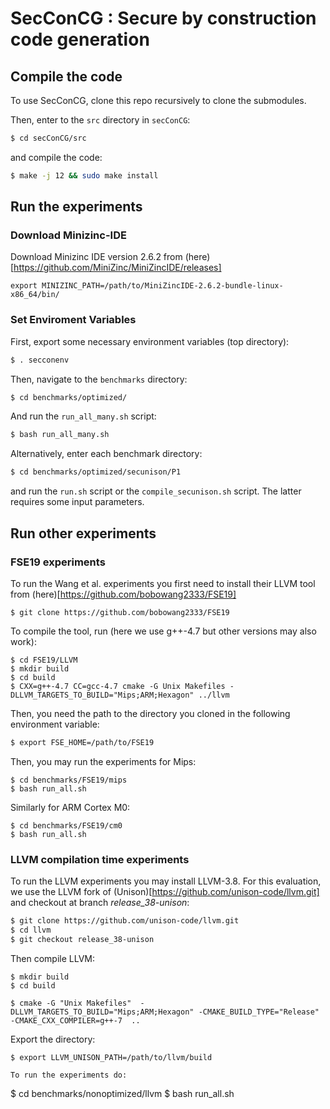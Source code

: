 # SecConCG : Secure by construction code generation


## Compile the code
To use SecConCG, clone this repo recursively to clone the submodules.

Then, enter to the `src` directory in `secConCG`:

```bash
$ cd secConCG/src
```

and compile the code:

```bash
$ make -j 12 && sudo make install
```

## Run the experiments

### Download Minizinc-IDE

Download Minizinc IDE version 2.6.2 from (here)[https://github.com/MiniZinc/MiniZincIDE/releases] 
```
export MINIZINC_PATH=/path/to/MiniZincIDE-2.6.2-bundle-linux-x86_64/bin/
```
### Set Enviroment Variables
First, export some necessary environment variables (top directory):

```bash
$ . secconenv
```

Then, navigate to the `benchmarks` directory:
```bash
$ cd benchmarks/optimized/
```

And run the `run_all_many.sh` script:
```bash
$ bash run_all_many.sh
```

Alternatively, enter each benchmark directory:

```bash
$ cd benchmarks/optimized/secunison/P1
```

and run the `run.sh` script or the `compile_secunison.sh` script.
The latter requires some input parameters.

## Run other experiments

### FSE19 experiments
To run the Wang et al. experiments you first need to install their LLVM tool 
from (here)[https://github.com/bobowang2333/FSE19]

```
$ git clone https://github.com/bobowang2333/FSE19
```

To compile the tool, run (here we use g++-4.7 but other versions may also work):
```
$ cd FSE19/LLVM
$ mkdir build
$ cd build
$ CXX=g++-4.7 CC=gcc-4.7 cmake -G Unix Makefiles -DLLVM_TARGETS_TO_BUILD="Mips;ARM;Hexagon" ../llvm
```

Then, you need the path to the directory you cloned in the following environment variable:

```bash
$ export FSE_HOME=/path/to/FSE19
```

Then, you may run the experiments for Mips:
```
$ cd benchmarks/FSE19/mips
$ bash run_all.sh
```

Similarly for ARM Cortex M0:
```
$ cd benchmarks/FSE19/cm0
$ bash run_all.sh
```


### LLVM compilation time experiments 

To run the LLVM experiments you may install LLVM-3.8.
For this evaluation, we use the LLVM fork of (Unison)[https://github.com/unison-code/llvm.git] and
checkout at branch *release_38-unison*:
```bash
$ git clone https://github.com/unison-code/llvm.git
$ cd llvm
$ git checkout release_38-unison
```

Then compile LLVM:
```
$ mkdir build
$ cd build

$ cmake -G "Unix Makefiles"  -DLLVM_TARGETS_TO_BUILD="Mips;ARM;Hexagon" -CMAKE_BUILD_TYPE="Release" -CMAKE_CXX_COMPILER=g++-7  ..
```

Export the directory:
```
$ export LLVM_UNISON_PATH=/path/to/llvm/build

To run the experiments do:
```
$ cd benchmarks/nonoptimized/llvm
$ bash run_all.sh
```
